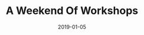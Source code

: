 ---
subheader: '"500 bucks and a pack of smokes" by James Hutchison, directed by Ruthie
  Dworin

  "Outlook," a devised piece by the cast and crew, directed by Eren Ahn'
description: "<p>Each quarter, the UT workshop format gives directors a chance to\
  \ explore the limits of their creative visions. This winter, see some of those visions\
  \ come to life. Join us for a weekend of the following workshops: <em>Outlook</em>,\_\
  a devised piece by the cast\_and crew,\_directed by Eren Ahn, and <em>500 bucks\
  \ and a pack of smokes\_</em>by James Hutchison,\_directed by Ruthie Dworin.</p>\
  \ <h4 class=\"mt-2 mb-2\">Cast, 500 bucks and a pack of smokes</h4><p><strong>Carolyn\
  \ J. Applebaum</strong> (Donny)<span data-sheets-userformat=\"0}\" data-sheets-value=\"\
  &quot;Carolyn J. Applebaum (Donny) is excited to be acting in her first UT production\
  \ after two and a half years of stage management. Her love of Italian food and years\
  \ of chronic anxiety have prepared her well for this role. Congrats to everyone\
  \ else who helped this quarter's workshops come to fruition!&quot;}\">\_is excited\
  \ to be acting in her first UT production after two and a half years of stage management.\
  \ Her love of Italian food and years of chronic anxiety have prepared her well for\
  \ this role. Congrats to everyone else who helped this quarter's workshops come\
  \ to fruition!</span></p><p><strong>Reed Thurston</strong> (Vinnie/Murphy/Powell/Stubby)<span\
  \ data-sheets-userformat=\"0}\" data-sheets-value='\"Reed Thurston has joined the\
  \ University Theater on a work-release program from the Cook County Correctional\
  \ Facility. His previous experiences include Captain Von Trapp in The Sound of Music,\
  \ and a spate of arson fires in and around the Hyde Park Area. A newly-single father\
  \ of twelve children, he has been allowed to participate in our workshop on the\
  \ exclusive proviso that he remain in handcuffs whenever he is not in character.\
  \ \"}'>\_is a student in the college.</span></p><p><strong>Kajol Char</strong> (Sid/Sophia)<span\
  \ data-sheets-userformat=\"0}\" data-sheets-value=\"&quot;Kajol Char (Sofia and\
  \ Sid on 500 Bucks and A Pack of Smokes) is a fourth-year Economics major and Human\
  \ Rights minor. She's passionate about dogs and doglike cats. Her favorite podcast\
  \ is The Moth - everyone should listen to it! And at the risk of sounding cliche,\
  \ her favorite show is Friends, of course. She is not a good cook but definitely\
  \ loves to cook anyway (follow @kaj_in_the_kitchen). This is her second time performing\
  \ in a workshop at UChicago.  &quot;}\">\_is a fourth year Economics major and Human\
  \ Rights minor. She's passionate about dogs and doglike cats. Her favorite podcast\
  \ is The Moth - everyone should listen to it! And at the risk of sounding cliche,\
  \ her favorite show is Friends, of course. She is not a good cook but definitely\
  \ loves to cook anyway (follow @kaj_in_the_kitchen). This is her second time performing\
  \ in a workshop at UChicago.\_\_</span></p> <p><strong>Gayathri Rao</strong> (Carmen)<span>\_\
  is a student in the college.</span></p> <h4 class=\"mt-2 mb-2\">Cast, Outlook</h4><p><strong>Gowri\
  \ Rao</strong> (Melchior)<span>\_is a student in the college.</span></p><p><strong>Curtis\
  \ McMackin</strong> (Tilke)\_<span data-sheets-userformat=\"0}\" data-sheets-value='\"\
  Curtis McMackin(Melchior) is a third year Philosophy, Economics major with a Computer\
  \ Science minor. He has never done a show at the University of Chicago, but he wishes\
  \ he had gotten into theater earlier because this has been a ton of fun. He loves\
  \ music more than anything, and you won\u2019t meet a bigger music nerd unless they\u2019\
  re an actual music critic. \"}'>is a third year Philosophy and\_Economics double\
  \ major with a Computer Science minor. He has never done a show at the University\
  \ of Chicago, but he wishes he had gotten into theater earlier because this has\
  \ been a ton of fun. He loves music more than anything, and you won\u2019t meet\
  \ a bigger music nerd unless they\u2019re an actual music critic.\_</span></p><p><strong>Emily\
  \ Stevens</strong> (Christoph III)<span data-sheets-userformat=\"0}\" data-sheets-value='\"\
  Emily Stevens (Christoph III et al.) is a third year English major and TAPS minor.\
  \ Previous shows include Macbeth with CES (3 Witch, 1 Murderer, Young Siward), Richard\
  \ III (Ghost of Edward of Westminster), Geography of A Horse Dreamer (Assistant\
  \ Props and Stagehand), Iphigenia and Other Daughters (Assistant Costumes)\"}'>\_\
  is a third year English major and TAPS minor. Previous shows include <em>Macbeth</em>\
  \ with CES (Witch 3,\_Murderer 1, Young Siward), <em>Richard III</em> (Ghost of\
  \ Edward of Westminster), <em>Geography of A Horse Dreamer</em> (Assistant Props\
  \ and Stagehand), <em>Iphigenia and Other Daughters</em> (Assistant Costumes).</span></p><p><strong><em>Production\
  \ Staff</em></strong></p><p><span data-sheets-userformat=\"0}\" data-sheets-value='\"\
  Ruthie Dworin (Director \u201C500 bucks and a pack of smokes\u201D) is a second\
  \ year Linguistics Major who is currently having an existential crisis about her\
  \ minors. Should she minor in English &amp; Creative Writing or Philosophy or TAPS\
  \ and NELC? Please reach out. \"}'><strong>Ruthie Dworin</strong> (Director, \u201C\
  500 bucks and a pack of smokes\u201D) is a second year Linguistics Major who is\
  \ currently having an existential crisis about her minors. Should she minor in English\
  \ and\_Creative Writing or Philosophy or TAPS and NELC? Please reach out.</span></p><p><strong>Eren\
  \ Ahn</strong> (Director, Co-Deviser,\_<em>Outlook</em>)<span>\_is a student in\
  \ the college.</span></p><p><strong>Jess Robinson</strong> (Stage Manager,\_<em>500\
  \ bucks...</em>)\_<span data-sheets-userformat=\"0}\" data-sheets-value='\"Jess\
  \ Robinson (Stage Manager) is third year Political Science and Sociology major.\
  \ She is currently working on Grenadine (Production Manager) and has previously\
  \ worked on Dungeons and Dunderheads (Stage Manager), The Sandbox (Set Designer),\
  \ Magic Commedia Bus (Stage Manager), New Work Week 2018 (Director), Antigonick\
  \ (co-Stage Manager), Julius Caesar (Stage Manager), Geography of a Horse Dreamer\
  \ (Assistant Stage Manager), and the Merchant of Venice (Stage Manager).\"}'>is\
  \ third year Political Science and Sociology major. She is currently working on\
  \ <em>Grenadine</em> (Production Manager) and has previously worked on <em>Dungeons\
  \ and Dunderheads</em> (Stage Manager), <em>The Sandbox</em> (Set Designer), <em>Magic\
  \ Commedia Bus</em> (Stage Manager), New Work Week 2018 (Director), <em>Antigonick</em>\
  \ (Co-Stage Manager), <em>Julius Caesar</em> (Stage Manager), <em>Geography of a\
  \ Horse Dreamer</em> (Assistant Stage Manager), and <em>T</em><em>he Merchant of\
  \ Venice</em> (Stage Manager).</span></p><p><strong>Helen Malley</strong> (Stage\
  \ Manager, Outlook)<span>\_is a student in the college.</span></p><p><strong>Olivia\
  \ Malone</strong> (Lighting Designer)<span>\_is a student in the college.</span></p><p><strong>Ro\
  \ Redfern</strong> (Sound Designer)<span data-sheets-userformat=\"0}\" data-sheets-value='\"\
  Ro Redfern (Sound Designer) is a first year in the college and is currently working\
  \ on Machinal (Sound Designer).\"}'>\_is a first year in the college and is currently\
  \ working on <em>Machinal</em> (Sound Designer).</span></p><p><strong>Anna Aguiar\
  \ Kosicki</strong> (UT Committee Liaison)<span>\_is a student in the college.</span></p><p><strong>Jemima\
  \ Adeyinka</strong> (Tech Staff Liaison)<span>\_is a student in the college.</span></p>"
slug: winter-weekend-workshops
title: A Weekend Of Workshops
layout: show-info
quarter: winter
year: 2019
season: 2018-2019 Shows
date: 2019-01-05

---